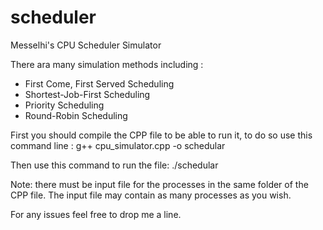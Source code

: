 # scheduler
Messelhi's CPU Scheduler Simulator

There ara many simulation methods including :
- First Come, First Served Scheduling
- Shortest-Job-First Scheduling
- Priority Scheduling
- Round-Robin Scheduling 

First you should compile the CPP file to be able to run it, to do so use this command line :
g++ cpu_simulator.cpp -o schedular

Then use this command to run the file:
./schedular

Note: there must be input file for the processes in the same folder of the CPP file.
The input file may contain as many processes as you wish.

For any issues feel free to drop me a line.
